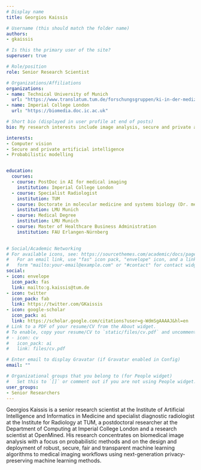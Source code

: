 ```yaml
---
# Display name
title: Georgios Kaissis

# Username (this should match the folder name)
authors:
- gkaissis

# Is this the primary user of the site?
superuser: true

# Role/position
role: Senior Research Scientist

# Organizations/Affiliations
organizations:
- name: Technical University of Munich
  url: "https://www.translatum.tum.de/forschungsgruppen/ki-in-der-medizin/"
- name: Imperial College London
  url: "https://biomedia.doc.ic.ac.uk"

# Short bio (displayed in user profile at end of posts)
bio: My research interests include image analysis, secure and private artificial intelligence and probabilistic modelling.

interests:
- Computer vision
- Secure and private artificial intelligence
- Probabilistic modelling


education:
  courses:
  - course: PostDoc in AI for medical imaging
    institution: Imperial College London
  - course: Specialist Radiologist
    institution: TUM
  - course: Doctorate in molecular medicine and systems biology (Dr. med.)
    institution: LMU Munich
  - course: Medical Degree
    institution: LMU Munich
  - course: Master of Healthcare Business Administration
    institution: FAU Erlangen-Nürnberg

 
# Social/Academic Networking
# For available icons, see: https://sourcethemes.com/academic/docs/page-builder/#icons
#   For an email link, use "fas" icon pack, "envelope" icon, and a link in the
#   form "mailto:your-email@example.com" or "#contact" for contact widget.
social:
- icon: envelope
  icon_pack: fas
  link: mailto:g.kaissis@tum.de
- icon: twitter
  icon_pack: fab
  link: https://twitter.com/GKaissis
- icon: google-scholar
  icon_pack: ai
  link: https://scholar.google.com/citations?user=g-WdmSgAAAAJ&hl=en
# Link to a PDF of your resume/CV from the About widget.
# To enable, copy your resume/CV to `static/files/cv.pdf` and uncomment the lines below.
# - icon: cv
#   icon_pack: ai
#   link: files/cv.pdf

# Enter email to display Gravatar (if Gravatar enabled in Config)
email: ""

# Organizational groups that you belong to (for People widget)
#   Set this to `[]` or comment out if you are not using People widget.
user_groups:
- Senior Researchers
---
```


Georgios Kaissis is a senior research scientist at the Institute of Artificial Intelligence and Informatics in Medicine and specialist diagnostic radiologist at the Institute for Radiology at TUM, a postdoctoral researcher at the Department of Computing at Imperial College London and a research scientist at OpenMined. His research concentrates on biomedical image analysis with a focus on probabilistic methods and on the design and deployment of robust, secure, fair and transparent machine learning algorithms to medical imaging workflows using next-generation privacy-preserving machine learning methods. 


